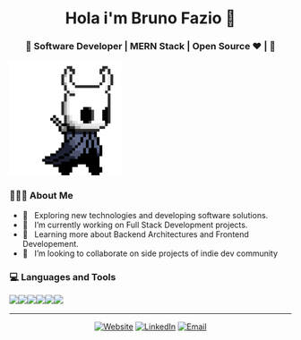 <h1 align="center">Hola i'm  Bruno Fazio 👋 </h1>
<h3 align="center">🚀 Software Developer | MERN Stack | Open Source ♥ | 🚀</h3>
<div>
<div>
<img src="https://raw.githubusercontent.com/TanZng/TanZng/master/assets/hollor_knight3.gif" width="200"/>
 </div> 
<div align="left"> 
  <h3> 👨🏻‍💻 About Me </h3>

  - 🤔 &nbsp; Exploring new technologies and developing software solutions.
  - 💼 &nbsp; I’m currently working on Full Stack Development projects.
  - 🌱 &nbsp; Learning more about Backend Architectures and Frontend Developement.
  - 👯 &nbsp; I’m looking to collaborate on side projects of indie dev community
</div>
</div>

<h3> 💻 Languages and Tools </h3>
  <p>
   <img src="https://media3.giphy.com/media/ln7z2eWriiQAllfVcn/200w.webp" width="50"><img src="https://i.giphy.com/media/LMt9638dO8dftAjtco/200.webp"   width="50"><img src="https://i.giphy.com/media/eNAsjO55tPbgaor7ma/200w.webp" width="50"><img src="https://i.giphy.com/media/IdyAQJVN2kVPNUrojM/200.webp" width="50"><img src="https://media3.giphy.com/media/kdFc8fubgS31b8DsVu/giphy.webp" width="50"><img src="https://media.giphy.com/media/kH1DBkPNyZPOk0BxrM/giphy.gif" width="100"><img 
  <p>
<hr>
<p align="center">
<a href="https://bofoweb.com/"><img alt="Website" src="https://img.shields.io/badge/Website-https://bofoweb.com/-blue?style=flat-square&logo=google-chrome"></a>
<a href="https://www.linkedin.com/in/AVS1508/"><img alt="LinkedIn" src="https://img.shields.io/badge/LinkedIn-bruno%20fazio-blue?style=flat-square&logo=linkedin"></a>
<a href="brufazio8@gmail.com"><img alt="Email" src="https://img.shields.io/badge/Email-brufazio8@gmail.com-blue?style=flat-square&logo=gmail"></a>
</p>
